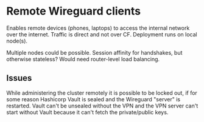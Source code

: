 # Remote Wireguard clients

Enables remote devices (phones, laptops) to access the internal network over the internet. Traffic is direct and not over CF. Deployment runs on local node(s).

Multiple nodes could be possible. Session affinity for handshakes, but otherwise stateless? Would need router-level load balancing.

## Issues

While administering the cluster remotely it is possible to be locked out, if for some reason Hashicorp Vault is sealed and the Wireguard "server" is restarted. Vault can't be unsealed without the VPN and the VPN server can't start without Vault because it can't fetch the private/public keys.